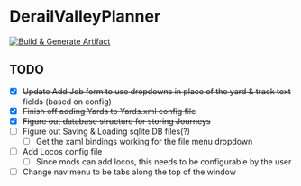 # DerailValleyPlanner

[![Build & Generate Artifact](https://github.com/MrDrummer/DerailValleyPlanner/actions/workflows/release.yml/badge.svg)](https://github.com/MrDrummer/DerailValleyPlanner/actions/workflows/release.yml)


## TODO
- [X] ~~Update Add Job form to use dropdowns in place of the yard & track text fields (based on config)~~
- [X] ~~Finish off adding Yards to Yards.xml config file~~
- [X] ~~Figure out database structure for storing Journeys~~
- [ ] Figure out Saving & Loading sqlite DB files(?)
   - [ ] Get the xaml bindings working for the file menu dropdown
- [ ] Add Locos config file
   - [ ] Since mods can add locos, this needs to be configurable by the user
- [ ] Change nav menu to be tabs along the top of the window